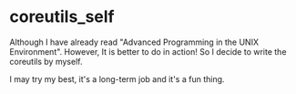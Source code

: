 # coreutils_self

Although I have already read "Advanced Programming in the UNIX Environment".
However, It is better to do in action! So I decide to write the coreutils by myself.

I may try my best, it's a long-term job and it's a fun thing.
